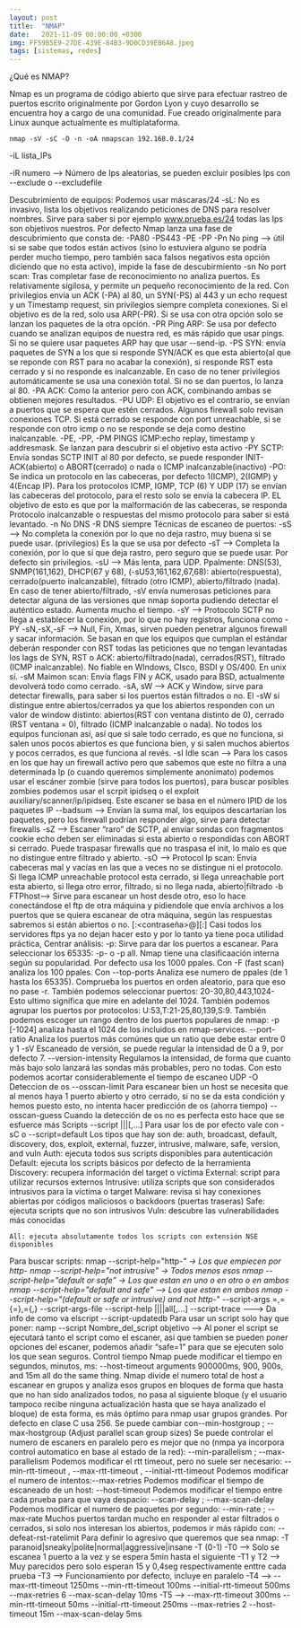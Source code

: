 ```yaml
---
layout: post
title:  "NMAP"
date:   2021-11-09 00:00:00 +0300
img: FF59B5E9-27DE-439E-84B3-9D0CD39EB6A8.jpeg
tags: [sistemas, redes]
---
```

¿Qué es NMAP?

Nmap es un programa de código abierto que sirve para efectuar rastreo de puertos escrito originalmente por Gordon Lyon y cuyo desarrollo se encuentra hoy a cargo de una comunidad. Fue creado originalmente para Linux aunque actualmente es multiplataforma.

```code
nmap -sV -sC -O -n -oA nmapscan 192.168.0.1/24
```
-iL lista_IPs

-iR numero --> Número de Ips aleatorias, se pueden excluir posibles Ips con --exclude <Ips> o --excludefile <fichero>

Descubrimiento de equipos:
Podemos usar máscaras/24
-sL: No es invasivo, lista los objetivos realizando peticiones de DNS para resolver nombres. Sirve para saber si por ejemplo www.prueba.es/24 todas las Ips son objetivos nuestros.
Por defecto Nmap lanza una fase de descubrimiento que consta de: -PA80 -PS443 -PE -PP
-Pn No ping --> útil si se sabe que todos están activos (sino lo estuviera alguno se podría perder mucho tiempo, pero también saca falsos negativos esta opción diciendo que no esta activo), impide la fase de descubirmiento
-sn No port scan: Tras completar fase de reconocimiento no analiza puertos. Es relativamente sigilosa, y permite un pequeño reconocimiento de la red. Con privilegios envía un ACK (-PA) al 80, un SYN(-PS) al 443 y un echo request y un Timestamp request, sin privilegios siempre completa conexiones. Si el objetivo es de la red, solo usa ARP(-PR). Si se usa con otra opción solo se lanzan los paquetes de la otra opción.
-PR Ping ARP: Se usa por defecto cuando se analizan equipos de nuestra red, es más rápido que usar pings. Si no se quiere usar paquetes ARP hay que usar --send-ip.
-PS<puertos> SYN: envía paquetes de SYN a los que si responde SYN/ACK es que esta abierto(al que se reponde con RST para no acabar la conexión), si responde RST esta cerrado y si no responde es inalcanzable. En caso de no tener privilegios automáticamente se usa una conexión total. Si no se dan puertos, lo lanza al 80.
-PA<puertos> ACK: Como la anterior pero con ACK, combinando ambas se obtienen mejores resultados.
-PU<puertos> UDP: El objetivo es el contrario, se envían a puertos que se espera que estén cerrados. Algunos firewall solo revisan conexiones TCP. Si está cerrado se responde con port unreachable, si se responde con otro icmp o no se responde se deja como destino inalcanzable.
-PE, -PP, -PM PINGS ICMP:echo replay, timestamp y addresmask. Se lanzan para descubrir si el objetivo esta activo
-PY<puertos> SCTP: Envía sondas SCTP INIT al 80 por defecto, se puede responder INIT-ACK(abierto) o ABORT(cerrado) o nada o ICMP inalcanzable(inactivo)
-PO<protocolos>: Se indica un protocolo en las cabeceras, por defecto 1(ICMP), 2(IGMP) y 4(Encap IP). Para los protocolos ICMP, IGMP, TCP (6) Y UDP (17) se envían las cabeceras del protocolo, para el resto solo se envía la cabecera IP. EL objetivo de esto es que por la malformación de las cabeceras, se responda Protocolo inalcanzable o respuestas del mismo protocolo para saber si está levantado.
-n No DNS
-R DNS siempre
Técnicas de escaneo de puertos:
-sS --> No completa la conexión por lo que no deja rastro, muy buena si se puede usar. (privilegios) Es la que se usa por defecto
-sT --> Completa la conexión, por lo que sí que deja rastro, pero seguro que se puede usar. Por defecto sin privilegios.
-sU --> Más lenta, para UDP. Ppalmente: DNS(53), SNMP(161,162), DHCP(67 y 68), (-sU53,161,162,67,68): abierto(respuesta), cerrado(puerto inalcanzable), filtrado (otro ICMP), abierto/filtrado (nada). En caso de tener abierto/filtrado, -sV envía numerosas peticiones para detectar alguna de las versiones que nmap soporta pudiendo detectar el auténtico estado. Aumenta mucho el tiempo.
-sY --> Protocolo SCTP no llega a establecer la conexión, por lo que no hay registros, funciona como -PY
-sN,-sX,-sF --> Null, Fin, Xmas, sirven pueden penetrar algunos firewall y sacar información. Se basan en que los equipos que cumplan el estándar deberán responder con RST todas las peticiones que no tengan levantadas los lags de SYN, RST o ACK: abierto/filtrado(nada), cerrados(RST), filtrado (ICMP inalcanzable). No fiable en WIndows, CIsco, BSDI y OS/400. En unix sí.
-sM Maimon scan: Envía flags FIN y ACK, usado para BSD, actualmente devolverá todo como cerrado.
-sA, sW --> ACK y Window, sirve para detectar firewalls, para saber si los puertos están filtrados o no. El -sW sí distingue entre abiertos/cerrados ya que los abiertos responden con un valor de window distinto: abiertos(RST con ventana distinto de 0), cerrado (RST ventana = 0), filtrado (ICMP inalcanzable o nada). No todos los equipos funcionan así, así que si sale todo cerrado, es que no funciona, si salen unos pocos abiertos es que funciona bien, y si salen muchos abiertos y pocos cerrados, es que funciona al revés.
-sI Idle scan --> Para los casos en los que hay un firewall activo pero que sabemos que este no filtra a una determinada Ip (o cuando queremos simplemente anonimato) podemos usar el escáner zombie (sirve para todos los puertos), para buscar posibles zombies podemos usar el scrpit ipidseq o el exploit auxiliary/scanner/ip/ipidseq. Este escaner se basa en el número IPID de los paquetes IP
--badsum --> Envían la suma mal, los equipos descartarían los paquetes, pero los firewall podrían responder algo, sirve para detectar firewalls
-sZ --> Escaner “raro” de SCTP, al enviar sondas con fragmentos cookie echo deben ser eliminadas si esta abierto o respondidas con ABORT si cerrado. Puede traspasar firewalls que no traspasa el init, lo malo es que no distingue entre filtrado y abierto.
-sO --> Protocol Ip scan: Envía cabeceras mal y vacías en las que a veces no se distingue ni el protocolo. Si llega ICMP unreachable protocol esta cerrado, si llega unreachable port esta abierto, si llega otro error, filtrado, si no llega nada, abierto|filtrado
-b<servidor> FTPhost--> Sirve para escanear un host desde otro, eso lo hace conectándose el ftp de otra máquina y pidiendole que envía archivos a los puertos que se quiera escanear de otra máquina, según las respuestas sabremos si están abiertos o no. [<usuario>:<contraseña>@]<servidor>[:<puerto>] Casi todos los servidores ftps ya no dejan hacer esto y por lo tanto ya tiene poca utilidad práctica,
Centrar análisis:
-p: Sirve para dar los puertos a escanear. Para seleccionar los 65335: -p- o -p all. Nmap tiene una clasificaación interna según su popularidad. Por defecto usa los 1000 ppales. Con -F (fast scan) analiza los 100 ppales. Con --top-ports <numero> Analiza ese numero de ppales (de 1 hasta los 65335). Comprueba los puertos en orden aleatorio, para que eso no pase -r. También podemos seleccionar puertos: 20-30,80,443,1024- Esto ultimo significa que mire en adelante del 1024. También podemos agrupar los puertos por protocolos: U:53,T:21-25,80,139,S:9. También podemos escoger un rango dentro de los puertos populares de nmap: -p [-1024] analiza hasta el 1024 de los incluidos en nmap-services. --port-ratio <ratio> Analiza los puertos más comúnes que un ratio que debe estar entre 0 y 1
-sV Escaneado de versión, se puede regular la intensidad de 0 a 9, por defecto 7.
--version-intensity <numero> Regulamos la intensidad, de forma que cuanto más bajo solo lanzará las sondas más probables, pero no todas. Con esto podemos acortar considerablemente el tiempo de escaneo UDP
-O Deteccion de os
--osscan-limit Para escanear bien un host se necesita que al menos haya 1 puerto abierto y otro cerrado, si no se da esta condición y hemos puesto esto, no intenta hacer predicción de os (ahorra tiempo)
--osscan-guess Cuando la detección de os no es perfecta esto hace que se esfuerce más
Scripts
--script <filename>|<category>|<directory>|<expression>[,...]
Para usar los de por efecto vale con -sC o --script=default
Los tipos que hay son de: auth, broadcast, default, discovery, dos, exploit, external, fuzzer, intrusive, malware, safe, version, and vuln
Auth: ejecuta todos sus scripts disponibles para autenticación
Default: ejecuta los scripts básicos por defecto de la herramienta
Discovery: recupera información del target o víctima
External: script para utilizar recursos externos
Intrusive: utiliza scripts que son considerados intrusivos para la víctima o target
Malware: revisa si hay conexiones abiertas por códigos maliciosos o backdoors (puertas traseras)
Safe: ejecuta scripts que no son intrusivos
Vuln: descubre las vulnerabilidades más conocidas

    All: ejecuta absolutamente todos los scripts con extensión NSE disponibles

Para buscar scripts:
 nmap --script-help="http-*" -> Los que empiecen por http-
 nmap --script-help="not intrusive" -> Todos menos esos
 nmap --script-help="default or safe" -> Los que estan en uno o en otro o en ambos
 nmap --script-help="default and safe" --> Los que estan en ambos
 nmap --script-help="(default or safe or intrusive) and not http-*"
--script-args <n1>=<v1>,<n2>={<n3>=<v3>},<n4>={<v4>,<v5>}
--script-args-file <filename>
--script-help <filename>|<category>|<directory>|<expression>|all[,...]
--script-trace ---> Da info de como va elscript
--script-updatedb
Para usar un script solo hay que poner: namp --script Nombre_del_script objetivo --> Al poner el script se ejecutará tanto el script como el escaner, asi que tambien se pueden poner opciones del escaner, podemos añadir “safe=1” para que se ejecuten solo los que sean seguros.
Control tiempo
Nmap puede modificar el tiempo en segundos, minutos, ms: --host-timeout arguments 900000ms, 900, 900s, and 15m all do the same thing.
Nmap divide el numero total de host a escanear en grupos y analiza esos grupos en bloques de forma que hasta que no han sido analizados todos, no pasa al siguiente bloque (y el usuario tampoco recibe ninguna actualización hasta que se haya analizado el bloque) de esta forma, es más óptimo para nmap usar grupos grandes. Por defecto en clase C usa 256.
Se puede cambiar con--min-hostgroup <numhosts>; --max-hostgroup <numhosts> (Adjust parallel scan group sizes)
Se puede controlar el numero de escaners en paralelo pero es mejor que no (nmpa ya incorpora control automatico en base al estado de la red): --min-parallelism <numprobes>; --max-parallelism <numprobes>
Podemos modificar el rtt timeout, pero no suele ser necesario: --min-rtt-timeout <time>, --max-rtt-timeout <time>, --initial-rtt-timeout <time>
Podemos modificar el numero de intentos:--max-retries <numtries>
Podemos modificar el tiempo de escaneado de un host: --host-timeout <time>
Podemos modificar el tiempo entre cada prueba para que vaya despacio: --scan-delay <time>; --max-scan-delay <time>
Podemos modificar el numero de paquetes por segundo: --min-rate <number>; --max-rate <number>
Muchos puertos tardan mucho en responder al estar filtrados o cerrados, si solo nos interesan los abiertos, podemos ir más rápido con: --defeat-rst-ratelimit
Para definir lo agresivo que queremos que sea nmap: -T paranoid|sneaky|polite|normal|aggressive|insane
-T (0-1)
-T0 --> Solo se escanea 1 puerto a la vez y se espera 5min hasta el siguiente
-T1 y T2 --> Muy parecidos pero solo esperan 15 y 0,4seg respectivamente enttre cada prueba
-T3 --> Funcionamiento por defecto, incluye en paralelo
-T4 --> --max-rtt-timeout 1250ms --min-rtt-timeout 100ms --initial-rtt-timeout 500ms --max-retries 6 --max-scan-delay 10ms
-T5 --> --max-rtt-timeout 300ms --min-rtt-timeout 50ms --initial-rtt-timeout 250ms --max-retries 2 --host-timeout 15m --max-scan-delay 5ms
